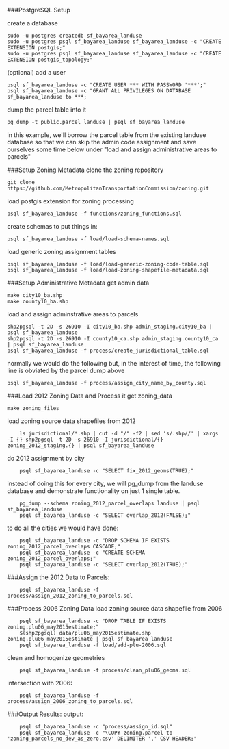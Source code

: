 ###PostgreSQL Setup

create a database
```
sudo -u postgres createdb sf_bayarea_landuse
sudo -u postgres psql sf_bayarea_landuse sf_bayarea_landuse -c "CREATE EXTENSION postgis;"
sudo -u postgres psql sf_bayarea_landuse sf_bayarea_landuse -c "CREATE EXTENSION postgis_topology;"
```

(optional) add a user 
```
psql sf_bayarea_landuse -c "CREATE USER *** WITH PASSWORD '***';"
psql sf_bayarea_landuse -c "GRANT ALL PRIVILEGES ON DATABASE sf_bayarea_landuse to ***;
```

dump the parcel table into it

```
pg_dump -t public.parcel landuse | psql sf_bayarea_landuse
```

in this example, we'll borrow the parcel table from the existing landuse
database so that we can skip the admin code assignment and save ourselves 
some time below under "load and assign administrative areas to parcels"

###Setup Zoning Metadata
clone the zoning repository
```
git clone https://github.com/MetropolitanTransportationCommission/zoning.git
```

load postgis extension for zoning processing
```
psql sf_bayarea_landuse -f functions/zoning_functions.sql 
```

create schemas to put things in:
```
psql sf_bayarea_landuse -f load/load-schema-names.sql
```

load generic zoning assignment tables
```
psql sf_bayarea_landuse -f load/load-generic-zoning-code-table.sql
psql sf_bayarea_landuse -f load/load-zoning-shapefile-metadata.sql
```

###Setup Administrative Metadata
get admin data
```
make city10_ba.shp
make county10_ba.shp
```

load and assign adminstrative areas to parcels
```
shp2pgsql -t 2D -s 26910 -I city10_ba.shp admin_staging.city10_ba | psql sf_bayarea_landuse
shp2pgsql -t 2D -s 26910 -I county10_ca.shp admin_staging.county10_ca | psql sf_bayarea_landuse
psql sf_bayarea_landuse -f process/create_jurisdictional_table.sql
```
normally we would do the following but, in the interest of time, 
the following line is obviated by the parcel dump above
```
psql sf_bayarea_landuse -f process/assign_city_name_by_county.sql
```

###Load 2012 Zoning Data and Process it
get zoning_data
```
make zoning_files
```

load zoning source data shapefiles from 2012
```
    ls jurisdictional/*.shp | cut -d "/" -f2 | sed 's/.shp//' | xargs -I {} shp2pgsql -t 2D -s 26910 -I jurisdictional/{} zoning_2012_staging.{} | psql sf_bayarea_landuse
```

do 2012 assignment by city
```
    psql sf_bayarea_landuse -c "SELECT fix_2012_geoms(TRUE);"
```

instead of doing this for every city, we will pg_dump from the landuse database and demonstrate functionality on just 1 single table. 
```
    pg_dump --schema zoning_2012_parcel_overlaps landuse | psql sf_bayarea_landuse
    psql sf_bayarea_landuse -c "SELECT overlap_2012(FALSE);"
```

to do all the cities we would have done:
```
    psql sf_bayarea_landuse -c "DROP SCHEMA IF EXISTS zoning_2012_parcel_overlaps CASCADE;"
    psql sf_bayarea_landuse -c "CREATE SCHEMA zoning_2012_parcel_overlaps;"
    psql sf_bayarea_landuse -c "SELECT overlap_2012(TRUE);"
```

###Assign the 2012 Data to Parcels:
```
    psql sf_bayarea_landuse -f process/assign_2012_zoning_to_parcels.sql
```

###Process 2006 Zoning Data
load zoning source data shapefile from 2006
```
    psql sf_bayarea_landuse -c "DROP TABLE IF EXISTS zoning.plu06_may2015estimate;"
    $(shp2pgsql) data/plu06_may2015estimate.shp zoning.plu06_may2015estimate | psql sf_bayarea_landuse
    psql sf_bayarea_landuse -f load/add-plu-2006.sql
```
clean and homogenize geometries
```
    psql sf_bayarea_landuse -f process/clean_plu06_geoms.sql
```
intersection with 2006:
```
    psql sf_bayarea_landuse -f process/assign_2006_zoning_to_parcels.sql
```

###Output Results:
output:
```
    psql sf_bayarea_landuse -c "process/assign_id.sql"
    psql sf_bayarea_landuse -c "\COPY zoning.parcel to 'zoning_parcels_no_dev_as_zero.csv' DELIMITER ',' CSV HEADER;"
```
